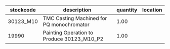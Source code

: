 |stockcode|description|quantity|location|
|---------|-----------|--------|--------|
|30123_M10|TMC Casting Machined for PQ monochromator|1.00||
|19990|Painting Operation to Produce 30123_M10_P2|1.00||

